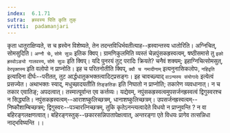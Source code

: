 ```yaml
---
index:  6.1.71
sutra:  ह्रस्वस्य पिति कृति तुक्
vritti:  padamanjari
---
```


कृता धातुराक्षिप्यते, स च ह्रस्वेन विशेष्यते, तेन तदन्तविधिर्भवतीत्याह--ह्रस्वान्तस्य धातोरिति। अग्निचित्, सोमसुदिति। `अग्नौ चेः`, `सोमे सुञः` इतिक क्विप्।
ग्रामणिकुलमिति व्यस्तं चेन्नपुंसकह्रस्वत्वम्, षष्ठीसमासे तु `इको ह्रस्वोऽङ्यो गालवस्य`, `सोमे सुञः` इति क्विप्।
यदि पुनरयं तुट् परादिः क्रियते? चनैवं शक्यम्; इहाग्निचित्सोमसुत्, `वेरपृक्तस्य` इति वलोपो न प्राप्नोति। इह च परितनोतीति क्विप्, `क्वौ च गमादीनाम्` इत्यनुनासिकलोपः, `नहिवृति` इत्यादिना दीर्घः--परीतत्, तुट आर्द्धधातुकभक्तत्वादिट्प्रसङ्गः। इह चावच्छ्याद् `वाऽन्यस्य संयोगादेः` इत्येत्वं प्रसज्येत। अथाभक्तः स्याद्, मधुच्छादयतीति `तिङ्ङतिङः` इति निघातो न प्राप्नोति; तकारेण व्यवधानात्। न च तकार एवातिङ्; अपदत्वात्। तस्मात्पूर्वान्त एव कर्त्तव्यः। यद्येवम्, नपुंसकह्रस्वत्वमुपसर्जनह्रस्वत्वं द्विगुस्वरश्च न सिद्ध्यति। नपुंसकह्रस्वत्वम्--आराशष्कुलिच्छत्रम्, धानाशष्कुलिच्छत्रम्। उपसर्जनह्रस्वत्वम्--निष्कौशाम्बिच्छत्रम्; द्विगुस्वरः--पञ्चारत्निच्छत्रम्, तुकि कृतेऽनन्त्यत्वादेते विधयो न प्राप्नुवन्ति ? न वा बहिरङ्गलक्षणत्वात्। बहिरङ्गस्तुक्--छकारसन्निपातापेक्षत्वात्, अन्तरङ्गा एते विधयः प्रागेव तत्सन्निधा नाद्भविष्यन्ति ।।

